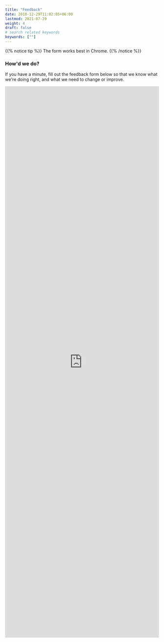 ```yaml
---
title: "Feedback"
date: 2018-12-29T11:02:05+06:00
lastmod: 2021-07-29
weight: 4
draft: false
# search related keywords
keywords: [""]
---
```


{{% notice tip %}}
The form works best in Chrome.
{{% /notice %}}

### How'd we do?

If you have a minute, fill out the feedback form below so that we know what we're doing right, and what we need to change or improve. 

<iframe width="100%" height= "1800" src= "https://forms.office.com/Pages/ResponsePage.aspx?id=FRGudvwe8kqlNuKyRDrxoF9eRsjmWVREro7PsHC7hkVURVU2RkRUR0NYQzkzQUlSR08yMkNZSUhEVC4u&embed=true" frameborder= "0" marginwidth= "0" marginheight= "0" style= "border: none; max-width:100%;" allowfullscreen webkitallowfullscreen mozallowfullscreen msallowfullscreen> </iframe>
